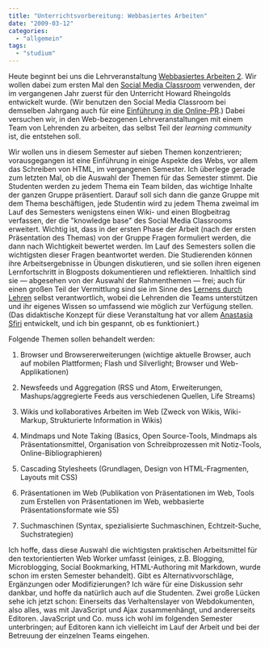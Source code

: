 ```yaml
---
title: "Unterrichtsvorbereitung: Webbasiertes Arbeiten"
date: "2009-03-12"
categories: 
  - "allgemein"
tags: 
  - "studium"
---
```


Heute beginnt bei uns die Lehrveranstaltung [Webbasiertes Arbeiten 2](https://actions.fh-joanneum.at/inst/course.do?id=4299703627&lstate=sm%3a4298530448 "Lehrveranstaltungsdetails"). Wir wollen dabei zum ersten Mal den [Social Media Classroom](http://socialmediaclassroom.com/ "Social Media Classroom") verwenden, der im vergangenen Jahr zuerst für den Unterricht Howard Rheingolds entwickelt wurde. (Wir benutzen den Social Media Classroom bei demselben Jahrgang auch für eine [Einführung in die Online-PR](http://www.fh-joanneum.at/aw/home/Studienangebot/fachbereich_internationale_wirtschaft/jpr/Studium/Inhalte/~urn/JPR_lvdetails/?alvid=4299703612&lan=de "PR im Web| Studium Journalismus und Public Relations").) Dabei versuchen wir, in den Web-bezogenen Lehrveranstaltungen mit einem Team von Lehrenden zu arbeiten, das selbst Teil der _learning community_ ist, die entstehen soll.

Wir wollen uns in diesem Semester auf sieben Themen konzentrieren; vorausgegangen ist eine Einführung in einige Aspekte des Webs, vor allem das Schreiben von HTML, im vergangenen Semester. Ich überlege gerade zum letzten Mal, ob die Auswahl der Themen für das Semester stimmt. Die Studenten werden zu jedem Thema ein Team bilden, das wichtige Inhalte der ganzen Gruppe präsentiert. Darauf soll sich dann die ganze Gruppe mit dem Thema beschäftigen, jede Studentin wird zu jedem Thema zweimal im Lauf des Semesters wenigstens einen Wiki- und einen Blogbeitrag verfassen, der die "knowledge base" des Social Media Classrooms erweitert. Wichtig ist, dass in der ersten Phase der Arbeit (nach der ersten Präsentation des Themas) von der Gruppe Fragen formuliert werden, die dann nach Wichtigkeit bewertet werden. Im Lauf des Semesters sollen die wichtigsten dieser Fragen beantwortet werden. Die Studierenden können ihre Arbeitsergebnisse in Übungen diskutieren, und sie sollen ihren eigenen Lernfortschritt in Blogposts dokumentieren und reflektieren. Inhaltlich sind sie — abgesehen von der Auswahl der Rahmenthemen — frei; auch für einen großen Teil der Vermittlung sind sie im Sinne des [Lernens durch Lehren](http://de.wikipedia.org/wiki/Lernen_durch_Lehren "Lernen durch Lehren – Wikipedia") selbst verantwortlich, wobei die Lehrenden die Teams unterstützen und ihr eigenes Wissen so umfassend wie möglich zur Verfügung stellen. (Das didaktische Konzept für diese Veranstaltung hat vor allem [Anastasia Sfiri](http://virtual-campus.fh-joanneum.at/vcblog/index.php/author/sfiri/ "Anastasia Sfiri Archiv bei Virtueller Campus der FH JOANNEUM") entwickelt, und ich bin gespannt, ob es funktioniert.)

Folgende Themen sollen behandelt werden:

1. Browser und Browsererweiterungen (wichtige aktuelle Browser, auch auf mobilen Plattformen; Flash und Silverlight; Browser und Web-Applikationen)
    
2. Newsfeeds und Aggregation (RSS und Atom, Erweiterungen, Mashups/aggregierte Feeds aus verschiedenen Quellen, Life Streams)
    
3. Wikis und kollaboratives Arbeiten im Web (Zweck von Wikis, Wiki-Markup, Strukturierte Information in Wikis)
    
4. Mindmaps und Note Taking (Basics, Open Source-Tools, Mindmaps als Präsentationsmittel, Organisation von Schreibprozessen mit Notiz-Tools, Online-Bibliographieren)
    
5. Cascading Stylesheets (Grundlagen, Design von HTML-Fragmenten, Layouts mit CSS)
    
6. Präsentationen im Web (Publikation von Präsentationen im Web, Tools zum Erstellen von Präsentationen im Web, webbasierte Präsentationsformate wie S5)
    
7. Suchmaschinen (Syntax, spezialisierte Suchmaschinen, Echtzeit-Suche, Suchstrategien)
    

Ich hoffe, dass diese Auswahl die wichtigsten praktischen Arbeitsmittel für den textorientierten Web Worker umfasst (einiges, z.B. Blogging, Microblogging, Social Bookmarking, HTML-Authoring mit Markdown, wurde schon im ersten Semester behandelt). Gibt es Alternativvorschläge, Ergänzungen oder Modifizierungen? Ich wäre für eine Diskussion sehr dankbar, und hoffe da natürlich auch auf die Studenten. Zwei große Lücken sehe ich jetzt schon: Einerseits das Verhaltenslayer von Webdokumenten, also alles, was mit JavaScript und Ajax zusammenhängt, und andererseits Editoren. JavaScript und Co. muss ich wohl im folgenden Semester unterbringen; auf Editoren kann ich vielleicht im Lauf der Arbeit und bei der Betreuung der einzelnen Teams eingehen.

